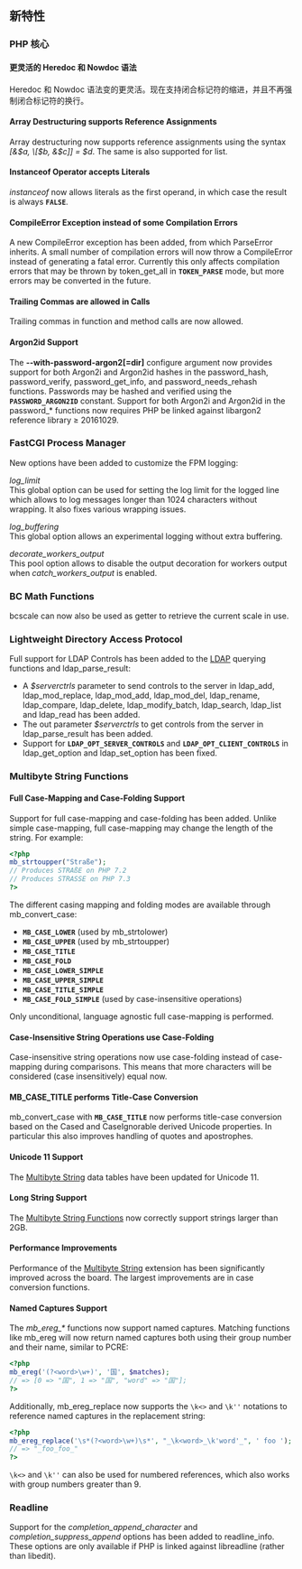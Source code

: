 新特性
------

### PHP 核心

#### 更灵活的 Heredoc 和 Nowdoc 语法

Heredoc 和 Nowdoc
语法变的更灵活。现在支持闭合标记符的缩进，并且不再强制闭合标记符的换行。

#### Array Destructuring supports Reference Assignments

Array destructuring now supports reference assignments using the syntax
*\[&$a, \[$b, &$c\]\] = $d*. The same is also supported for <span
class="function">list</span>.

#### Instanceof Operator accepts Literals

*instanceof* now allows literals as the first operand, in which case the
result is always **`FALSE`**.

#### CompileError Exception instead of some Compilation Errors

A new <span class="classname">CompileError</span> exception has been
added, from which <span class="classname">ParseError</span> inherits. A
small number of compilation errors will now throw a <span
class="classname">CompileError</span> instead of generating a fatal
error. Currently this only affects compilation errors that may be thrown
by <span class="function">token\_get\_all</span> in **`TOKEN_PARSE`**
mode, but more errors may be converted in the future.

#### Trailing Commas are allowed in Calls

Trailing commas in function and method calls are now allowed.

#### Argon2id Support

The **--with-password-argon2\[=dir\]** configure argument now provides
support for both Argon2i and Argon2id hashes in the <span
class="function">password\_hash</span>, <span
class="function">password\_verify</span>, <span
class="function">password\_get\_info</span>, and <span
class="function">password\_needs\_rehash</span> functions. Passwords may
be hashed and verified using the **`PASSWORD_ARGON2ID`** constant.
Support for both Argon2i and Argon2id in the <span
class="function">password\_\*</span> functions now requires PHP be
linked against libargon2 reference library ≥ 20161029.

### FastCGI Process Manager

New options have been added to customize the FPM logging:

*log\_limit*  
<span class="simpara"> This global option can be used for setting the
log limit for the logged line which allows to log messages longer than
1024 characters without wrapping. It also fixes various wrapping issues.
</span>

*log\_buffering*  
<span class="simpara"> This global option allows an experimental logging
without extra buffering. </span>

*decorate\_workers\_output*  
<span class="simpara"> This pool option allows to disable the output
decoration for workers output when *catch\_workers\_output* is enabled.
</span>

### BC Math Functions

<span class="function">bcscale</span> can now also be used as getter to
retrieve the current scale in use.

### Lightweight Directory Access Protocol

Full support for LDAP Controls has been added to the
<a href="/book/ldap.html" class="link">LDAP</a> querying functions and
<span class="function">ldap\_parse\_result</span>:

-   <span class="simpara"> A *$serverctrls* parameter to send controls
    to the server in <span class="function">ldap\_add</span>, <span
    class="function">ldap\_mod\_replace</span>, <span
    class="function">ldap\_mod\_add</span>, <span
    class="function">ldap\_mod\_del</span>, <span
    class="function">ldap\_rename</span>, <span
    class="function">ldap\_compare</span>, <span
    class="function">ldap\_delete</span>, <span
    class="function">ldap\_modify\_batch</span>, <span
    class="function">ldap\_search</span>, <span
    class="function">ldap\_list</span> and <span
    class="function">ldap\_read</span> has been added. </span>
-   <span class="simpara"> The out parameter *$serverctrls* to get
    controls from the server in <span
    class="function">ldap\_parse\_result</span> has been added. </span>
-   <span class="simpara"> Support for **`LDAP_OPT_SERVER_CONTROLS`**
    and **`LDAP_OPT_CLIENT_CONTROLS`** in <span
    class="function">ldap\_get\_option</span> and <span
    class="function">ldap\_set\_option</span> has been fixed. </span>

### Multibyte String Functions

#### Full Case-Mapping and Case-Folding Support

Support for full case-mapping and case-folding has been added. Unlike
simple case-mapping, full case-mapping may change the length of the
string. For example:

``` php
<?php
mb_strtoupper("Straße");
// Produces STRAßE on PHP 7.2
// Produces STRASSE on PHP 7.3
?>
```

The different casing mapping and folding modes are available through
<span class="function">mb\_convert\_case</span>:

-   <span class="simpara"> **`MB_CASE_LOWER`** (used by <span
    class="function">mb\_strtolower</span>) </span>
-   <span class="simpara"> **`MB_CASE_UPPER`** (used by <span
    class="function">mb\_strtoupper</span>) </span>
-   <span class="simpara"> **`MB_CASE_TITLE`** </span>
-   <span class="simpara"> **`MB_CASE_FOLD`** </span>
-   <span class="simpara"> **`MB_CASE_LOWER_SIMPLE`** </span>
-   <span class="simpara"> **`MB_CASE_UPPER_SIMPLE`** </span>
-   <span class="simpara"> **`MB_CASE_TITLE_SIMPLE`** </span>
-   <span class="simpara"> **`MB_CASE_FOLD_SIMPLE`** (used by
    case-insensitive operations) </span>

Only unconditional, language agnostic full case-mapping is performed.

#### Case-Insensitive String Operations use Case-Folding

Case-insensitive string operations now use case-folding instead of case-
mapping during comparisons. This means that more characters will be
considered (case insensitively) equal now.

#### MB\_CASE\_TITLE performs Title-Case Conversion

<span class="function">mb\_convert\_case</span> with **`MB_CASE_TITLE`**
now performs title-case conversion based on the Cased and CaseIgnorable
derived Unicode properties. In particular this also improves handling of
quotes and apostrophes.

#### Unicode 11 Support

The <a href="/book/mbstring.html" class="link">Multibyte String</a> data
tables have been updated for Unicode 11.

#### Long String Support

The
<a href="/ref/mbstring.html" class="link">Multibyte String Functions</a>
now correctly support strings larger than 2GB.

#### Performance Improvements

Performance of the
<a href="/book/mbstring.html" class="link">Multibyte String</a>
extension has been significantly improved across the board. The largest
improvements are in case conversion functions.

#### Named Captures Support

The *mb\_ereg\_\** functions now support named captures. Matching
functions like <span class="function">mb\_ereg</span> will now return
named captures both using their group number and their name, similar to
PCRE:

``` php
<?php
mb_ereg('(?<word>\w+)', '国', $matches);
// => [0 => "国", 1 => "国", "word" => "国"];
?>
```

Additionally, <span class="function">mb\_ereg\_replace</span> now
supports the `\k<>` and `\k''` notations to reference named captures in
the replacement string:

``` php
<?php
mb_ereg_replace('\s*(?<word>\w+)\s*', "_\k<word>_\k'word'_", ' foo ');
// => "_foo_foo_"
?>
```

`\k<>` and `\k''` can also be used for numbered references, which also
works with group numbers greater than 9.

### Readline

Support for the *completion\_append\_character* and
*completion\_suppress\_append* options has been added to <span
class="function">readline\_info</span>. These options are only available
if PHP is linked against libreadline (rather than libedit).
